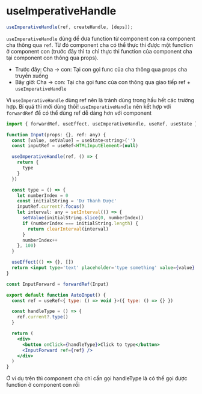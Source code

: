 # useImperativeHandle

```jsx
useImperativeHandle(ref, createHandle, [deps]);
```

`useImperativeHandle` dùng để đưa function từ component con ra component cha thông qua `ref`. Từ đó component cha có thể thực thi được một function ở component con (trước đây thì ta chỉ thực thi function của component cha tại component con thông qua props).

- Trước đây: Cha -> con: Tại con gọi func của cha thông qua props cha truyền xuống
- Bây giờ: Cha -> con: Tại cha gọi func của con thông qua giao tiếp ref + `useImperativeHandle`

Vì `useImperativeHandle` dùng ref nên là tránh dùng trong hầu hết các trường hợp. Bí quá thì mới dùng thôi! `useImperativeHandle` nên kết hợp với `forwardRef` để có thể dùng ref dễ dàng hơn với component

```jsx
import { forwardRef, useEffect, useImperativeHandle, useRef, useState } from 'react'

function Input(props: {}, ref: any) {
  const [value, setValue] = useState<string>('')
  const inputRef = useRef<HTMLInputElement>(null)

  useImperativeHandle(ref, () => {
    return {
      type
    }
  })

  const type = () => {
    let numberIndex = 0
    const initialString = 'Dư Thanh Được'
    inputRef.current?.focus()
    let interval: any = setInterval(() => {
      setValue(initialString.slice(0, numberIndex))
      if (numberIndex === initialString.length) {
        return clearInterval(interval)
      }
      numberIndex++
    }, 100)
  }

  useEffect(() => {}, [])
  return <input type='text' placeholder='type something' value={value} onChange={() => {}} ref={inputRef} />
}

const InputForward = forwardRef(Input)

export default function AutoInput() {
  const ref = useRef<{ type: () => void }>({ type: () => {} })

  const handleType = () => {
    ref.current?.type()
  }

  return (
    <div>
      <button onClick={handleType}>Click to type</button>
      <InputForward ref={ref} />
    </div>
  )
}


```

Ở ví dụ trên thì component cha chỉ cần gọi handleType là có thể gọi được function ở component con rồi
